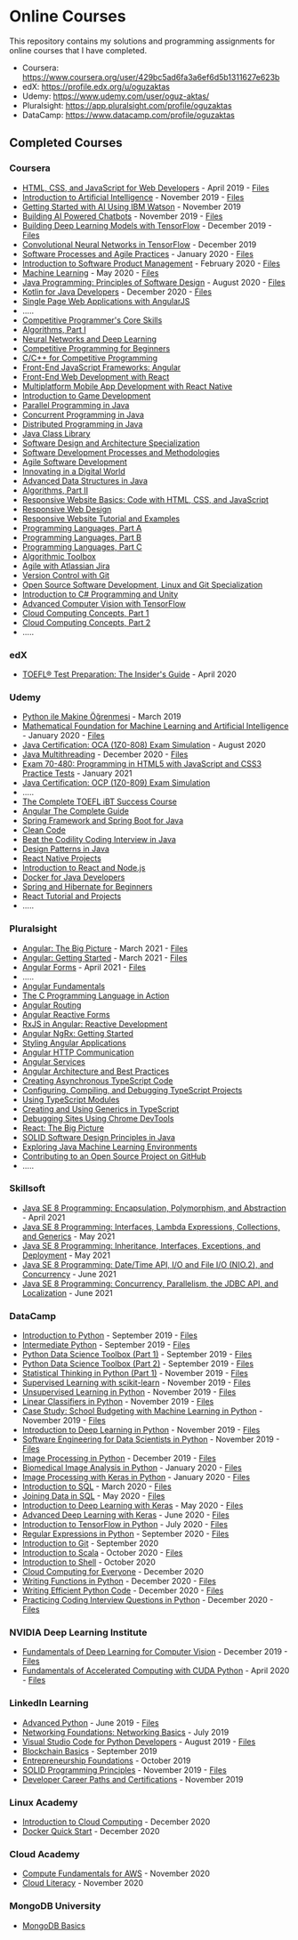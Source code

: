 # Online Courses

This repository contains my solutions and programming assignments for online courses that I have completed.
- Coursera: https://www.coursera.org/user/429bc5ad6fa3a6ef6d5b1311627e623b
- edX: https://profile.edx.org/u/oguzaktas
- Udemy: https://www.udemy.com/user/oguz-aktas/
- Pluralsight: https://app.pluralsight.com/profile/oguzaktas
- DataCamp: https://www.datacamp.com/profile/oguzaktas

## Completed Courses

### Coursera

- [HTML, CSS, and JavaScript for Web Developers](https://www.coursera.org/learn/html-css-javascript-for-web-developers) - April 2019 - [Files](https://github.com/oguzaktas/online-courses/tree/master/coursera/html-css-and-javascript-for-web-developers)
- [Introduction to Artificial Intelligence](https://www.coursera.org/learn/introduction-to-ai) - November 2019 - [Files](https://github.com/oguzaktas/online-courses/tree/master/coursera/introduction-to-artificial-intelligence)
- [Getting Started with AI Using IBM Watson](https://www.coursera.org/learn/ai-with-ibm-watson) - November 2019
- [Building AI Powered Chatbots](https://www.coursera.org/learn/building-ai-powered-chatbots) - November 2019 - [Files](https://github.com/oguzaktas/online-courses/tree/master/coursera/building-ai-powered-chatbots-without-programming)
- [Building Deep Learning Models with TensorFlow](https://www.coursera.org/learn/building-deep-learning-models-with-tensorflow) - December 2019 - [Files](https://github.com/oguzaktas/online-courses/tree/master/coursera/building-deep-learning-models-with-tensorflow)
- [Convolutional Neural Networks in TensorFlow](https://www.coursera.org/learn/convolutional-neural-networks-tensorflow) - December 2019
- [Software Processes and Agile Practices](https://www.coursera.org/learn/software-processes-and-agile-practices) - January 2020 - [Files](https://github.com/oguzaktas/online-courses/tree/master/coursera/software-processes-and-agile-practices)
- [Introduction to Software Product Management](https://www.coursera.org/learn/introduction-to-software-product-management) - February 2020 - [Files](https://github.com/oguzaktas/online-courses/tree/master/coursera/introduction-to-software-product-management)
- [Machine Learning](https://www.coursera.org/learn/machine-learning) - May 2020 - [Files](https://github.com/oguzaktas/online-courses/tree/master/coursera/machine-learning)
- [Java Programming: Principles of Software Design](https://www.coursera.org/learn/java-programming-design-principles) - August 2020 - [Files](https://github.com/oguzaktas/online-courses/tree/master/coursera/java-programming-principles-of-software-design)
- [Kotlin for Java Developers](https://www.coursera.org/learn/kotlin-for-java-developers) - December 2020 - [Files](https://github.com/oguzaktas/online-courses/tree/master/coursera/kotlin-for-java-developers)
- [Single Page Web Applications with AngularJS](https://www.coursera.org/learn/single-page-web-apps-with-angularjs)
- .....
- [Competitive Programmer's Core Skills](https://www.coursera.org/learn/competitive-programming-core-skills)
- [Algorithms, Part I](https://www.coursera.org/learn/algorithms-part1)
- [Neural Networks and Deep Learning](https://www.coursera.org/learn/neural-networks-deep-learning)
- [Competitive Programming for Beginners](https://www.coursera.org/learn/competitive-programming-for-beginners)
- [C/C++ for Competitive Programming](https://www.coursera.org/learn/c-for-competitive-programming)
- [Front-End JavaScript Frameworks: Angular](https://www.coursera.org/learn/angular)
- [Front-End Web Development with React](https://www.coursera.org/learn/front-end-react)
- [Multiplatform Mobile App Development with React Native](https://www.coursera.org/learn/react-native)
- [Introduction to Game Development](https://www.coursera.org/learn/game-development)
- [Parallel Programming in Java](https://www.coursera.org/learn/parallel-programming-in-java)
- [Concurrent Programming in Java](https://www.coursera.org/learn/concurrent-programming-in-java)
- [Distributed Programming in Java](https://www.coursera.org/learn/distributed-programming-in-java)
- [Java Class Library](https://www.coursera.org/learn/java-class-library)
- [Software Design and Architecture Specialization](https://www.coursera.org/specializations/software-design-architecture)
- [Software Development Processes and Methodologies](https://www.coursera.org/learn/software-processes)
- [Agile Software Development](https://www.coursera.org/learn/agile-software-development)
- [Innovating in a Digital World](https://www.coursera.org/learn/innovating-digital-world)
- [Advanced Data Structures in Java](https://www.coursera.org/learn/advanced-data-structures)
- [Algorithms, Part II](https://www.coursera.org/learn/algorithms-part2)
- [Responsive Website Basics: Code with HTML, CSS, and JavaScript](https:/www.coursera.org/learn/website-coding)
- [Responsive Web Design](https://www.coursera.org/learn/responsive-web-design)
- [Responsive Website Tutorial and Examples](https://www.coursera.org/learn/responsive-website-examples)
- [Programming Languages, Part A](https://www.coursera.org/learn/programming-languages)
- [Programming Languages, Part B](https://www.coursera.org/learn/programming-languages-part-b)
- [Programming Languages, Part C](https://www.coursera.org/learn/programming-languages-part-c)
- [Algorithmic Toolbox](https://www.coursera.org/learn/algorithmic-toolbox)
- [Agile with Atlassian Jira](https://www.coursera.org/learn/agile-atlassian-jira)
- [Version Control with Git](https://www.coursera.org/learn/version-control-with-git)
- [Open Source Software Development, Linux and Git Specialization](https://www.coursera.org/specializations/oss-development-linux-git)
- [Introduction to C# Programming and Unity](https://www.coursera.org/learn/introduction-programming-unity)
- [Advanced Computer Vision with TensorFlow](https://www.coursera.org/learn/advanced-computer-vision-with-tensorflow)
- [Cloud Computing Concepts, Part 1](https://www.coursera.org/learn/cloud-computing)
- [Cloud Computing Concepts, Part 2](https://www.coursera.org/learn/cloud-computing-2)
- .....

### edX

- [TOEFL® Test Preparation: The Insider's Guide](https://www.edx.org/course/toefl-test-preparation-the-insiders-guide) - April 2020

### Udemy

- [Python ile Makine Öğrenmesi](https://www.udemy.com/course/makine-ogrenmesi/) - March 2019
- [Mathematical Foundation for Machine Learning and Artificial Intelligence](https://www.udemy.com/course/mathematical-foundation-for-machine-learning-and-ai/) - January 2020 - [Files](https://github.com/oguzaktas/online-courses/tree/master/udemy/mathematical-foundation-for-machine-learning-and-ai)
- [Java Certification: OCA (1Z0-808) Exam Simulation](https://www.udemy.com/course/java-oca/) - August 2020
- [Java Multithreading](https://www.udemy.com/course/java-multithreading/) - December 2020 - [Files](https://github.com/oguzaktas/online-courses/tree/master/udemy/java-multithreading)
- [Exam 70-480: Programming in HTML5 with JavaScript and CSS3 Practice Tests](https://www.udemy.com/course/70-480-programming-in-html5-with-js-css3-practice-tests-n/) - January 2021
- [Java Certification: OCP (1Z0-809) Exam Simulation](https://www.udemy.com/course/java-ocp/)
- .....
- [The Complete TOEFL iBT Success Course](https://www.udemy.com/course/the-complete-toefl-ibt-success-course/)
- [Angular The Complete Guide](https://www.udemy.com/course/the-complete-guide-to-angular-2/)
- [Spring Framework and Spring Boot for Java](https://www.udemy.com/course/java-spring-social-network/)
- [Clean Code](https://www.udemy.com/course/writing-clean-code/)
- [Beat the Codility Coding Interview in Java](https://www.udemy.com/course/beat-the-codility-coding-interview-in-java/)
- [Design Patterns in Java](https://www.udemy.com/course/design-patterns-java/)
- [React Native Projects](https://www.udemy.com/course/react-native-projects/)
- [Introduction to React and Node.js](https://www.udemy.com/course/learn-reactjs-nodejs/)
- [Docker for Java Developers](https://www.udemy.com/course/docker-for-java-developers/)
- [Spring and Hibernate for Beginners](https://www.udemy.com/course/spring-hibernate-tutorial/)
- [React Tutorial and Projects](https://www.udemy.com/course/react-tutorial-and-projects-course/)
- .....

### Pluralsight

- [Angular: The Big Picture](https://www.pluralsight.com/courses/ng-big-picture) - March 2021 - [Files](https://github.com/oguzaktas/online-courses/tree/master/pluralsight/angular-the-big-picture)
- [Angular: Getting Started](https://www.pluralsight.com/courses/angular-2-getting-started-update) - March 2021 - [Files](https://github.com/oguzaktas/online-courses/tree/master/pluralsight/angular-getting-started)
- [Angular Forms](https://www.pluralsight.com/courses/angular-forms) - April 2021 - [Files](https://github.com/oguzaktas/online-courses/tree/master/pluralsight/angular-forms)
- .....
- [Angular Fundamentals](https://www.pluralsight.com/courses/angular-fundamentals)
- [The C Programming Language in Action](https://www.pluralsight.com/courses/c-programming-language-in-action)
- [Angular Routing](https://www.pluralsight.com/courses/angular-routing)
- [Angular Reactive Forms](https://www.pluralsight.com/courses/angular-2-reactive-forms)
- [RxJS in Angular: Reactive Development](https://www.pluralsight.com/courses/rxjs-angular-reactive-development)
- [Angular NgRx: Getting Started](https://www.pluralsight.com/courses/angular-ngrx-getting-started)
- [Styling Angular Applications](https://www.pluralsight.com/courses/styling-angular-applications)
- [Angular HTTP Communication](https://www.pluralsight.com/courses/angular-http-communication)
- [Angular Services](https://www.pluralsight.com/courses/angular-services)
- [Angular Architecture and Best Practices](https://www.pluralsight.com/courses/angular-architecture-best-practices)
- [Creating Asynchronous TypeScript Code](https://www.pluralsight.com/courses/typescript-asynchronous-code)
- [Configuring, Compiling, and Debugging TypeScript Projects](https://www.pluralsight.com/courses/typescript-projects-configuring-compiling-debugging)
- [Using TypeScript Modules](https://www.pluralsight.com/courses/typescript-modules)
- [Creating and Using Generics in TypeScript](https://www.pluralsight.com/courses/typescript-generics-creating-using)
- [Debugging Sites Using Chrome DevTools](https://www.pluralsight.com/courses/debugging-sites-chrome-devtools)
- [React: The Big Picture](https://www.pluralsight.com/courses/react-big-picture)
- [SOLID Software Design Principles in Java](https://www.pluralsight.com/courses/solid-software-design-principles-java)
- [Exploring Java Machine Learning Environments](https://www.pluralsight.com/courses/java-machine-learning-environments)
- [Contributing to an Open Source Project on GitHub](https://www.pluralsight.com/courses/contributing-open-source-project-github)
- .....

### Skillsoft

- [Java SE 8 Programming: Encapsulation, Polymorphism, and Abstraction](https://www2.skillsoft.com/certificates/java-se-8-programming-encapsulation-polymorphism-and-abstraction/) - April 2021
- [Java SE 8 Programming: Interfaces, Lambda Expressions, Collections, and Generics](https://www2.skillsoft.com/certificates/java-se-8-programming-interfaces-lambda-expressions-collections-and-generics/) - May 2021
- [Java SE 8 Programming: Inheritance, Interfaces, Exceptions, and Deployment](https://www2.skillsoft.com/certificates/java-se-8-programming-inheritance-interfaces-exceptions-and-deployment/) - May 2021
- [Java SE 8 Programming: Date/Time API, I/O and File I/O (NIO.2), and Concurrency](https://www2.skillsoft.com/certificates/java-se-8-programming-date-time-api-i-o-and-file-i-o-nio-2-and-concurrency/) - June 2021
- [Java SE 8 Programming: Concurrency, Parallelism, the JDBC API, and Localization](https://www2.skillsoft.com/certificates/java-se-8-programming-concurrency-parallelism-the-jdbc-api-and-localization/) - June 2021

### DataCamp

- [Introduction to Python](https://www.datacamp.com/courses/introduction-to-python) - September 2019 - [Files](https://github.com/oguzaktas/online-courses/tree/master/datacamp/introduction-to-python)
- [Intermediate Python](https://www.datacamp.com/courses/intermediate-python) - September 2019 - [Files](https://github.com/oguzaktas/online-courses/tree/master/datacamp/intermediate-python-for-data-science)
- [Python Data Science Toolbox (Part 1)](https://www.datacamp.com/courses/python-data-science-toolbox-part-1) - September 2019 - [Files](https://github.com/oguzaktas/online-courses/tree/master/datacamp/python-data-science-toolbox-part1)
- [Python Data Science Toolbox (Part 2)](https://www.datacamp.com/courses/python-data-science-toolbox-part-2) - September 2019 - [Files](https://github.com/oguzaktas/online-courses/tree/master/datacamp/python-data-science-toolbox-part2)
- [Statistical Thinking in Python (Part 1)](https://www.datacamp.com/courses/statistical-thinking-in-python-part-1) - November 2019 - [Files](https://github.com/oguzaktas/online-courses/tree/master/datacamp/statistical-thinking-in-python-part1)
- [Supervised Learning with scikit-learn](https://www.datacamp.com/courses/supervised-learning-with-scikit-learn) - November 2019 - [Files](https://github.com/oguzaktas/online-courses/tree/master/datacamp/supervised-learning-with-scikit-learn)
- [Unsupervised Learning in Python](https://www.datacamp.com/courses/unsupervised-learning-in-python) - November 2019 - [Files](https://github.com/oguzaktas/online-courses/tree/master/datacamp/unsupervised-learning-in-python)
- [Linear Classifiers in Python](https://www.datacamp.com/courses/linear-classifiers-in-python) - November 2019 - [Files](https://github.com/oguzaktas/online-courses/tree/master/datacamp/linear-classifiers-in-python)
- [Case Study: School Budgeting with Machine Learning in Python](https://www.datacamp.com/courses/case-study-school-budgeting-with-machine-learning-in-python) - November 2019 - [Files](https://github.com/oguzaktas/online-courses/tree/master/datacamp/machine-learning-with-the-experts-school-budgets)
- [Introduction to Deep Learning in Python](https://www.datacamp.com/courses/introduction-to-deep-learning-in-python) - November 2019 - [Files](https://github.com/oguzaktas/online-courses/tree/master/datacamp/introduction-to-deep-learning-in-python)
- [Software Engineering for Data Scientists in Python](https://www.datacamp.com/courses/software-engineering-for-data-scientists-in-python) - November 2019 - [Files](https://github.com/oguzaktas/online-courses/tree/master/datacamp/software-engineering-for-data-scientists)
- [Image Processing in Python](https://www.datacamp.com/courses/image-processing-in-python) - December 2019 - [Files](https://github.com/oguzaktas/online-courses/tree/master/datacamp/image-processing-in-python)
- [Biomedical Image Analysis in Python](https://www.datacamp.com/courses/biomedical-image-analysis-in-python) - January 2020 - [Files](https://github.com/oguzaktas/online-courses/tree/master/datacamp/biomedical-image-analysis-in-python)
- [Image Processing with Keras in Python](https://www.datacamp.com/courses/image-processing-with-keras-in-python) - January 2020 - [Files](https://github.com/oguzaktas/online-courses/tree/master/datacamp/image-processing-with-keras-in-python)
- [Introduction to SQL](https://www.datacamp.com/courses/introduction-to-sql) - March 2020 - [Files](https://github.com/oguzaktas/online-courses/tree/master/datacamp/introduction-to-sql)
- [Joining Data in SQL](https://www.datacamp.com/courses/joining-data-in-postgresql) - May 2020 - [Files](https://github.com/oguzaktas/online-courses/tree/master/datacamp/joining-data-in-sql)
- [Introduction to Deep Learning with Keras](https://www.datacamp.com/courses/introduction-to-deep-learning-with-keras) - May 2020 - [Files](https://github.com/oguzaktas/online-courses/tree/master/datacamp/introduction-to-deep-learning-with-keras)
- [Advanced Deep Learning with Keras](https://www.datacamp.com/courses/advanced-deep-learning-with-keras) - June 2020 - [Files](https://github.com/oguzaktas/online-courses/tree/master/datacamp/advanced-deep-learning-with-keras)
- [Introduction to TensorFlow in Python](https://www.datacamp.com/courses/introduction-to-tensorflow-in-python) - July 2020 - [Files](https://github.com/oguzaktas/online-courses/tree/master/datacamp/introduction-to-tensorflow-in-python)
- [Regular Expressions in Python](https://www.datacamp.com/courses/regular-expressions-in-python) - September 2020 - [Files](https://github.com/oguzaktas/online-courses/tree/master/datacamp/regular-expressions-in-python)
- [Introduction to Git](https://www.datacamp.com/courses/introduction-to-git) - September 2020
- [Introduction to Scala](https://www.datacamp.com/courses/introduction-to-scala) - October 2020 - [Files](https://github.com/oguzaktas/online-courses/tree/master/datacamp/introduction-to-scala)
- [Introduction to Shell](https://www.datacamp.com/courses/introduction-to-shell) - October 2020
- [Cloud Computing for Everyone](https://www.datacamp.com/courses/cloud-computing-for-everyone) - December 2020
- [Writing Functions in Python](https://www.datacamp.com/courses/writing-functions-in-python) - December 2020 - [Files](https://github.com/oguzaktas/online-courses/tree/master/datacamp/writing-functions-in-python)
- [Writing Efficient Python Code](https://www.datacamp.com/courses/writing-efficient-python-code) - December 2020 - [Files](https://github.com/oguzaktas/online-courses/tree/master/datacamp/writing-efficient-python-code)
- [Practicing Coding Interview Questions in Python](https://www.datacamp.com/courses/practicing-coding-interview-questions-in-python) - December 2020 - [Files](https://github.com/oguzaktas/online-courses/tree/master/datacamp/practicing-coding-interview-questions-in-python)

### NVIDIA Deep Learning Institute

- [Fundamentals of Deep Learning for Computer Vision](https://courses.nvidia.com/courses/course-v1:DLI+C-FX-01+V2/about) - December 2019 - [Files](https://github.com/oguzaktas/online-courses/tree/master/nvidia-deep-learning-institute/fundamentals-of-deep-learning-for-computer-vision)
- [Fundamentals of Accelerated Computing with CUDA Python](https://courses.nvidia.com/courses/course-v1:DLI+C-AC-02+V1/about) - April 2020 - [Files](https://github.com/oguzaktas/online-courses/tree/master/nvidia-deep-learning-institute/fundamentals-of-accelerated-computing-with-cuda-python)

### LinkedIn Learning

- [Advanced Python](https://www.linkedin.com/learning/advanced-python) - June 2019 - [Files](https://github.com/oguzaktas/online-courses/tree/master/linkedin-learning/advanced-python)
- [Networking Foundations: Networking Basics](https://www.linkedin.com/learning/networking-foundations-networking-basics) - July 2019
- [Visual Studio Code for Python Developers](https://www.linkedin.com/learning/visual-studio-code-for-python-developers) - August 2019 - [Files](https://github.com/oguzaktas/online-courses/tree/master/linkedin-learning/visual-studio-code-for-python-developers)
- [Blockchain Basics](https://www.linkedin.com/learning/blockchain-basics) - September 2019
- [Entrepreneurship Foundations](https://www.linkedin.com/learning/entrepreneurship-foundations-2) - October 2019
- [SOLID Programming Principles](https://www.linkedin.com/learning/learning-s-o-l-i-d-programming-principles) - November 2019 - [Files](https://github.com/oguzaktas/online-courses/tree/master/linkedin-learning/solid-programming-principles)
- [Developer Career Paths and Certifications](https://www.linkedin.com/learning/developer-career-paths-and-certifications) - November 2019

### Linux Academy

- [Introduction to Cloud Computing](https://acloudguru.com/course/introduction-to-cloud-computing) - December 2020
- [Docker Quick Start](https://acloudguru.com/course/docker-quick-start) - December 2020

### Cloud Academy

- [Compute Fundamentals for AWS](https://cloudacademy.com/course/compute-fundamentals-for-aws/) - November 2020
- [Cloud Literacy](https://cloudacademy.com/learning-paths/cloud-literacy-956/) - November 2020

### MongoDB University

- [MongoDB Basics](https://university.mongodb.com/courses/M001/about)


